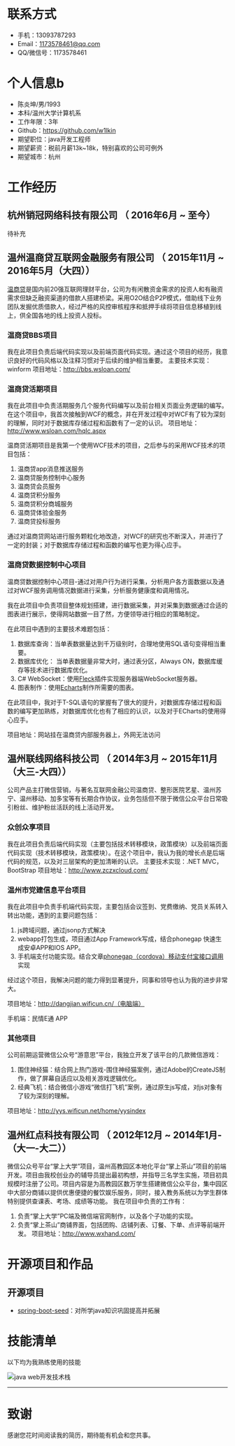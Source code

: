 # 联系方式

* 手机：13093787293
* Email：1173578461@qq.com
* QQ/微信号：1173578461

# 个人信息b

* 陈炎坤/男/1993
* 本科/温州大学计算机系
* 工作年限：3年
* Github：https://github.com/w1lkin
* 期望职位：java开发工程师
* 期望薪资：税前月薪13k~18k，特别喜欢的公司可例外
* 期望城市：杭州

# 工作经历

## 杭州销冠网络科技有限公司 （ 2016年6月 ~ 至今）
待补充

## 温州温商贷互联网金融服务有限公司 （ 2015年11月 ~ 2016年5月（大四））
[温商贷](http://www.wsloan.com/)是国内前20强互联网理财平台，公司为有闲散资金需求的投资人和有融资需求但缺乏融资渠道的借款人搭建桥梁。采用O2O结合P2P模式，借助线下业务团队发掘优质借款人，经过严格的风控审核程序和抵押手续将项目信息移植到线上，供全国各地的线上投资人投标。

### 温商贷BBS项目 

我在此项目负责后端代码实现以及前端页面代码实现。通过这个项目的经历，我意识良好的代码风格以及注释习惯对于后续的维护相当重要。
主要技术实现：winform
项目地址：http://bbs.wsloan.com/

### 温商贷活期项目

我在此项目中负责活期服务几个服务代码编写以及前台相关页面业务逻辑的编写。在这个项目中，我首次接触到WCF的概念，并在开发过程中对WCF有了较为深刻的理解，同时对于数据库存储过程和函数有了一定的认识。
项目地址：http://www.wsloan.com/hqlc.aspx

温商贷活期项目是我第一个使用WCF技术的项目，之后参与的采用WCF技术的项目包括：

1. 温商贷app消息推送服务
2. 温商贷服务控制中心服务
3. 温商贷会员服务
4. 温商贷积分服务
5. 温商贷积分商城服务
6. 温商贷体验金服务
7. 温商贷投标服务

通过对温商贷网站进行服务颗粒化地改造，对WCF的研究也不断深入，并进行了一定的封装；对于数据库存储过程和函数的编写也更为得心应手。

### 温商贷数据控制中心项目 
温商贷数据控制中心项目-通过对用户行为进行采集，分析用户各方面数据以及通过对WCF服务调用情况数据进行采集，分析服务健康度和调用情况。

我在此项目中负责项目整体规划搭建，进行数据采集，并对采集到数据通过合适的图表进行展示，使得网站数据一目了然，方便领导进行相应的策略制定。

在此项目中遇到的主要技术难题包括：

1.  数据库查询：当单表数据量达到千万级别时，合理地使用SQL语句变得相当重要。
2.  数据库优化： 当单表数据量非常大时，通过表分区，Always ON，数据库缓存等技术进行数据库优化。
3.  C# WebSocket：使用[Fleck](https://github.com/statianzo/Fleck)插件实现服务器端WebSocket服务器。
4.  图表制作：使用[Echarts](http://echarts.baidu.com/)制作所需要的图表。

在此项目中，我对于T-SQL语句的掌握有了很大的提升，对数据库存储过程和函数的编写更加熟练，对数据库优化也有了相应的认识，以及对于ECharts的使用得心应手。

项目地址：网站挂在温商贷内部服务器上，外网无法访问

## 温州联线网络科技公司 （ 2014年3月 ~ 2015年11月（大三-大四））
公司产品主打微信营销，与著名互联网金融公司温商贷、整形医院艺星、温州苏宁、温州移动、加多宝等有长期合作协议，业务包括但不限于微信公众平台日常吸引粉丝、维护粉丝活跃的线上活动开发。

### 众创众享项目

我在此项目负责后端代码实现（主要包括技术转移模块，政策模块）以及前端页面代码实现（技术转移模块，政策模块）。在这个项目中，我认为我的增长点是后端代码的规范，以及对三层架构的更加清晰的认识。
主要技术实现：.NET MVC，BootStrap
项目地址：http://www.zczxcloud.com/

### 温州市党建信息平台项目

我在此项目中负责手机端代码实现，主要包括会议签到、党费缴纳、党员关系转入转出功能，遇到的主要问题包括：
1.  js跨域问题，通过jsonp方式解决
2.  webapp打包生成，项目通过App Framework写成，结合phonegap 快速生成安卓APP和IOS APP。
3.  手机端支付功能实现。结合文章[phonegap（cordova）移动支付宝接口调用](http://blog.csdn.net/sirm2z/article/details/49614553)实现

经过这个项目，我解决问题的能力得到显著提升，同事和领导也认为我的进步非常大。

项目地址：http://dangjian.wificun.cn/（电脑端）

手机端：民情E通 APP

### 其他项目

公司前期运营微信公众号“游意思”平台，我独立开发了该平台的几款微信游戏：
1.  围住神经猫：结合网上热门游戏-围住神经猫案例，通过Adobe的CreateJS制作，做了屏幕自适应以及相关游戏逻辑优化。
2.  经典飞机：结合微信小游戏“微信打飞机”案例，通过原生js写成，对js对象有了较为深刻的理解。

项目地址：http://yys.wificun.net/home/yysindex

## 温州红点科技有限公司 （ 2012年12月 ~ 2014年1月-（大一-大二））
微信公众号平台“掌上大学”项目，温州高教园区本地化平台“掌上茶山”项目的前端开发。项目由我校创业办的辅导员提出最初构想，并指导三名学生实施，项目初具规模时注册了公司。项目内容是为高教园区数万学生搭建微信公众平台，集中园区中大部分商铺以提供优惠便捷的餐饮娱乐服务，同时，接入教务系统以为学生群体特别提供查课表、考场、成绩等功能。
我在项目中负责的工作有：
1.  负责“掌上大学”PC端及微信端官网制作，以及各个子功能的实现。
2.  负责“掌上茶山”商铺界面，包括团购、店铺列表、订餐、下单、点评等前端开发。
项目地址：http://www.wxhand.com/

# 开源项目和作品

## 开源项目

* [spring-boot-seed](https://github.com/w1lkin/spring-boot-seed)：对所学java知识巩固提高并拓展

# 技能清单
以下均为我熟练使用的技能

![java web开发技术栈](https://raw.githubusercontent.com/w1lkin/img/master/spring-boot-seed/java-web%E5%BC%80%E5%8F%91%E6%8A%80%E6%9C%AF%E6%A0%88.png)

---      
# 致谢
感谢您花时间阅读我的简历，期待能有机会和您共事。
      
